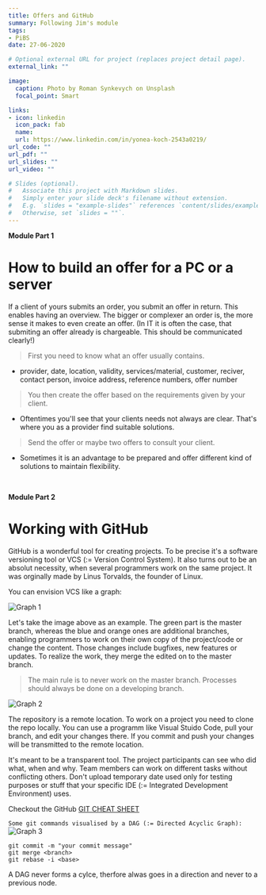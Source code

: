 ```yaml
---
title: Offers and GitHub
summary: Following Jim's module 
tags:
- PiBS
date: 27-06-2020

# Optional external URL for project (replaces project detail page).
external_link: ""

image:
  caption: Photo by Roman Synkevych on Unsplash
  focal_point: Smart

links:
- icon: linkedin
  icon_pack: fab
  name: 
  url: https://www.linkedin.com/in/yonea-koch-2543a0219/
url_code: ""
url_pdf: ""
url_slides: ""
url_video: ""

# Slides (optional).
#   Associate this project with Markdown slides.
#   Simply enter your slide deck's filename without extension.
#   E.g. `slides = "example-slides"` references `content/slides/example-slides.md`.
#   Otherwise, set `slides = ""`.
---
```

**Module Part 1**

How to build an offer for a PC or a server
===========================================
If a client of yours submits an order, you submit an offer in return. This enables having an overview. The bigger or complexer an order is, the more sense it makes to even create an offer. (In IT it is often the case, that submiting an offer already is chargeable. This should be communicated clearly!)

> First you need to know what an offer usually contains. 
+ provider, date, location, validity, services/material, customer, reciver, contact person, invoice address, reference numbers, offer number

> You then create the offer based on the requirements given by your client. 
+ Oftentimes you'll see that your clients needs not always are clear. That's where you as a provider find suitable solutions. 

> Send the offer or maybe two offers to consult your client.
+ Sometimes it is an advantage to be prepared and offer different kind of solutions to maintain flexibility. 

<br>

**Module Part 2**

Working with GitHub
=====================
GitHub is a wonderful tool for creating projects. To be precise it's a software versioning tool or VCS (:= Version Control System). It also turns out to be an absolut necessity, when several programmers work on the same project. It was orginally made by Linus Torvalds, the founder of Linux. 

You can envision VCS like a graph:

![Graph 1](graph1.jpg "<b>Graph 1</b> (Module 1.5)")

Let's take the image above as an example. The green part is the master branch, whereas the blue and orange ones are additional branches, enabling programmers to work on their own copy of the project/code or change the content. Those changes include bugfixes, new features or updates. To realize the work, they merge the edited on to the master branch.

> The main rule is to never work on the master branch. Processes should always be done on a developing branch.

![Graph 2](graph2.jpg "<b>Graph 2</b> (Module 1.5)")

The repository is a remote location. To work on a project you need to clone the repo locally. You can use a programm like Visual Stuido Code, pull your branch, and edit your changes there. If you commit and push your changes will be transmitted to the remote location. 

It's meant to be a transparent tool. The project participants can see who did what, when and why. Team members can work on different tasks without conflicting others. Don't upload temporary date used only for testing purposes or stuff that your specific IDE (:= Integrated Development Environment) uses.

Checkout the GitHub [GIT CHEAT SHEET](https://education.github.com/git-cheat-sheet-education.pdf) 

```Some git commands visualised by a DAG (:= Directed Acyclic Graph):```
![Graph 3](graph3.jpg "<b>Graph 3</b> (Module 1.5)")

`git commit -m "your commit message"`  
`git merge <branch>`  
`git rebase -i <base>`  

A DAG never forms a cylce, therfore alwas goes in a direction and never to a previous node.




